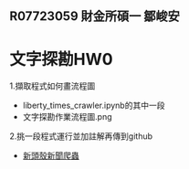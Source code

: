 ## R07723059 財金所碩一 鄒峻安
# 文字探勘HW0
1.擷取程式如何畫流程圖
* liberty_times_crawler.ipynb的其中一段
* 文字探勘作業流程圖.png

2.挑一段程式運行並加註解再傳到github
- [新頭殼新聞爬蟲](https://github.com/dhdman/political-news-hw0/blob/master/crawler/liberty_times_crawler.ipynb)
